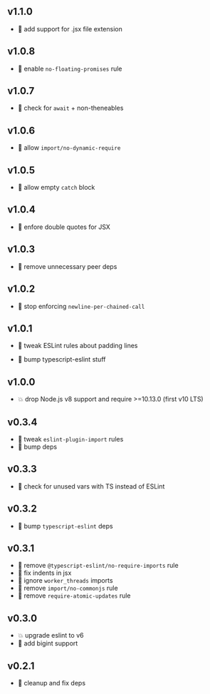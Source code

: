 ## v1.1.0

* 🌱 add support for .jsx file extension

## v1.0.8

* 🐞 enable `no-floating-promises` rule

## v1.0.7

* 🐞 check for `await` + non-theneables

## v1.0.6

* 🐞 allow `import/no-dynamic-require`

## v1.0.5

* 🐞 allow empty `catch` block

## v1.0.4

* 🐞 enfore double quotes for JSX

## v1.0.3

* 🐞 remove unnecessary peer deps

## v1.0.2

* 🐞 stop enforcing `newline-per-chained-call`

## v1.0.1

* 🐞 tweak ESLint rules about padding lines

* 🐞 bump typescript-eslint stuff

## v1.0.0

* 💥 drop Node.js v8 support and require >=10.13.0 (first v10 LTS)

## v0.3.4

* 🐞 tweak `eslint-plugin-import` rules
* 🐞 bump deps

## v0.3.3

* 🐞 check for unused vars with TS instead of ESLint

## v0.3.2

* 🐞 bump `typescript-eslint` deps

## v0.3.1

* 🐞 remove `@typescript-eslint/no-require-imports` rule
* 🐞 fix indents in jsx
* 🐞 ignore `worker_threads` imports
* 🐞 remove `import/no-commonjs` rule
* 🐞 remove `require-atomic-updates` rule

## v0.3.0

* 💥 upgrade eslint to v6
* 🐞 add bigint support

## v0.2.1

* 🐞 cleanup and fix deps
